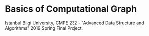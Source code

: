 # Basics of Computational Graph

Istanbul Bilgi University, CMPE 232 - "Advanced Data Structure and Algorithms" 2019 Spring Final Project.
